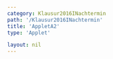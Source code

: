 ```yaml
---
category: Klausur2016INachtermin
path: '/Klausur2016INachtermin'
title: 'AppletA2'
type: 'Applet'

layout: nil
---
```

<script type="text/javascript" src="https://cdnjs.cloudflare.com/ajax/libs/jsxgraph/0.99.7/jsxgraphcore.js"></script>
<link type="text/css" href="https://cdnjs.cloudflare.com/ajax/libs/jsxgraph/0.99.6/jsxgraph.css"><link rel="stylesheet" type="text/css" href="//cdnjs.cloudflare.com/ajax/libs/jsxgraph/0.99.7/jsxgraph.css" />
<div id="8799cc52-c73a-4489-9ec3-d9317f00e87d" class="jxgbox" style="width:500px; height:500px">
<script type="text/javascript">
(function(){
const board = JXG.JSXGraph.initBoard('8799cc52-c73a-4489-9ec3-d9317f00e87d', {
    							boundingbox: [-4, 5.5, 5, -4.5],
                  axis: true
              });
var f1 = x => 2*Math.sqrt(x+2.5)-4;
var f2 = x => -1.5*Math.sqrt(x+2.5)+3;

var Gf1 = board.create('functiongraph', [f1], {name:'f_1', withLabel:true});

var Gf2 = board.create('functiongraph', [f2], {name:'f_2', withLabel:true});

var A = board.create('glider', [-1, f2(-1), Gf2], {name:'A', color:'orange'});
var C = board.create('point', [function() {return A.X()}, function(){return f1(A.X());} ], {name: 'C', fixed:true, color:'green'});
var B = board.create('point', [function() {return A.X() - 2;}, function(){return A.Y();}], {name: 'B', fixed:true});

var AC = board.create('segment', [A,C], {color:'green', strokewidth:3});
var BC = board.create('segment', [C,B], {color:'green', strokewidth:3});
var AB = board.create('segment', [A,B], {color:'red', strokewidth:3});

var BAC = board.create('angle', [B, A, C], {name:' ', orthotype:'sectordot', radius:0.3});

var ACB = board.create('angle', [A, C, B], {name:'&alpha;'});

var A_T = board.create('text', [-3.5, 3.5, function(){ return 'A(' + JXG.toFixed(A.X(), 2) + ', ' + JXG.toFixed(A.Y(), 2) + ')';}], {fontsize:18});

var A_T = board.create('text', [-1.1, 3.5, function(){ return 'C(' + JXG.toFixed(B.X(), 2) + ', ' + JXG.toFixed(B.Y(), 2) + ')';}], {fontsize:18});

var A_T = board.create('text', [1.3, 3.5, function(){ return 'A(' + JXG.toFixed(C.X(), 2) + ', ' + JXG.toFixed(C.Y(), 2) + ')';}], {fontsize:18});

var AC_T = board.create('text', [0.5, 2.5, function() {return 'AC: ' + Math.abs(JXG.toFixed((f1(A.X()) - f2(A.X())),2))}], {fontsize:18});

var BAC_T = board.create('text', [2.1, 2.5, function() {return '&alpha; = ' + Math.abs(JXG.toFixed(Math.atan(2/(f1(A.X()) - f2(A.X()))) *180/Math.PI,2)) +'°';}], {fontsize:18});

var area_T = board.create('text', [0.5, 1.6, function(){return 'A(' + JXG.toFixed(A.X(),2) + ') = ' + (JXG.toFixed((Math.abs(JXG.toFixed((f1(A.X()) - f2(A.X())),2)) * 2 * 0.5),2));}], {fontsize:18})

var AB_l = board.create('text', [function() {return ((A.X() + B.X())/2);}, function(){return A.Y()+0.2;}, '2'], {fontsize:18, color:'red'});

var NR_T = board.create('text', [-1.1, 4.7, '2016 NT 2/3 A2'], {fontsize:18});
})();
  
  </script>
  </div>

